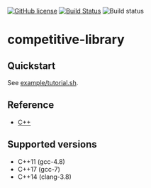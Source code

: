 [![GitHub license](https://img.shields.io/github/license/asi1024/competitive-library.svg)](https://github.com/asi1024/competitive-library/blob/master/LICENSE)
[![Build Status](https://travis-ci.org/asi1024/competitive-library.svg?branch=master)](https://travis-ci.org/asi1024/competitive-library)
![Build status](https://github.com/asi1024/competitive-library/workflows/.github/workflows/test.yml/badge.svg?branch=master)

# competitive-library

## Quickstart
See [example/tutorial.sh](https://github.com/asi1024/competitive-library/blob/master/example/tutorial.sh).

## Reference
- [C++](https://asi1024.github.io/competitive-library/cpp/)

## Supported versions
- C++11 (gcc-4.8)
- C++17 (gcc-7)
- C++14 (clang-3.8)
